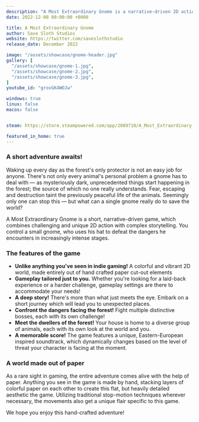```yaml
---
description: "A Most Extraordinary Gnome is a narrative-driven 2D action game focused on unique boss battles."
date: 2022-12-08 00:00:00 +0000

title: A Most Extraordinary Gnome
author: Save Sloth Studios
website: https://twitter.com/saveslothstudio
release_date: December 2022

image: "/assets/showcase/gnome-header.jpg"
gallery: [
  "/assets/showcase/gnome-1.jpg",
  "/assets/showcase/gnome-2.jpg",
  "/assets/showcase/gnome-3.jpg",
]
youtube_id: "grovGK4WOJw"

windows: true
linux: false
macos: false


steam: https://store.steampowered.com/app/2089710/A_Most_Extraordinary_Gnome/

featured_in_home: true
---
```


### A short adventure awaits! 

Waking up every day as the forest's only protector is not an easy job for anyone. There's not only every animal's personal problem a gnome has to deal with — as mysteriously dark, unprecedented things start happening in the forest; the source of which no one really understands. Fear, escaping and destruction taint the previously peaceful life of the animals. Seemingly only one can stop this — but what can a single gnome really do to save the world?

A Most Extraordinary Gnome is a short, narrative-driven game, which combines challenging and unique 2D action with complex storytelling. You control a small gnome, who uses his hat to defeat the dangers he encounters in increasingly intense stages.

### The features of the game

- **Unlike anything you've seen in indie gaming!** A colorful and vibrant 2D world, made entirely out of hand crafted paper cut-out elements
- **Gameplay tailored just to you.** Whether you're looking for a laid-back experience or a harder challenge, gameplay settings are there to accommodate your needs!
- **A deep story!** There's more than what just meets the eye. Embark on a short journey which will lead you to unexpected places.
- **Confront the dangers facing the forest!** Fight multiple distinctive bosses, each with its own challenge!
- **Meet the dwellers of the forest!** Your house is home to a diverse group of animals, each with its own look at the world and you.
- **A memorable score!** The game features a unique, Eastern-European inspired soundtrack, which dynamically changes based on the level of threat your character is facing at the moment.

### A world made out of paper

As a rare sight in gaming, the entire adventure comes alive with the help of paper. Anything you see in the game is made by hand, stacking layers of colorful paper on each other to create this flat, but heavily detailed aesthetic the game. Utilizing traditional stop-motion techniques wherever necessary, the movements also get a unique flair specific to this game.

We hope you enjoy this hand-crafted adventure! 